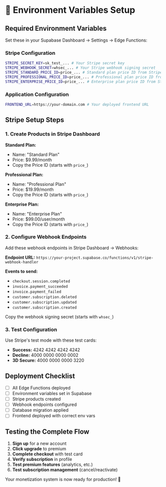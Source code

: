 # 🔧 Environment Variables Setup

## Required Environment Variables

Set these in your Supabase Dashboard → Settings → Edge Functions:

### Stripe Configuration
```bash
STRIPE_SECRET_KEY=sk_test_... # Your Stripe secret key
STRIPE_WEBHOOK_SECRET=whsec_... # Your Stripe webhook signing secret
STRIPE_STANDARD_PRICE_ID=price_... # Standard plan price ID from Stripe
STRIPE_PROFESSIONAL_PRICE_ID=price_... # Professional plan price ID from Stripe
STRIPE_ENTERPRISE_PRICE_ID=price_... # Enterprise plan price ID from Stripe
```

### Application Configuration
```bash
FRONTEND_URL=https://your-domain.com # Your deployed frontend URL
```

## Stripe Setup Steps

### 1. Create Products in Stripe Dashboard

**Standard Plan:**
- Name: "Standard Plan"
- Price: $9.99/month
- Copy the Price ID (starts with `price_`)

**Professional Plan:**
- Name: "Professional Plan"  
- Price: $19.99/month
- Copy the Price ID (starts with `price_`)

**Enterprise Plan:**
- Name: "Enterprise Plan"
- Price: $99.00/user/month
- Copy the Price ID (starts with `price_`)

### 2. Configure Webhook Endpoints

Add these webhook endpoints in Stripe Dashboard → Webhooks:

**Endpoint URL:** `https://your-project.supabase.co/functions/v1/stripe-webhook-handler`

**Events to send:**
- `checkout.session.completed`
- `invoice.payment_succeeded`
- `invoice.payment_failed`
- `customer.subscription.deleted`
- `customer.subscription.updated`
- `customer.subscription.created`

Copy the webhook signing secret (starts with `whsec_`)

### 3. Test Configuration

Use Stripe's test mode with these test cards:
- **Success:** 4242 4242 4242 4242
- **Decline:** 4000 0000 0000 0002
- **3D Secure:** 4000 0000 0000 3220

## Deployment Checklist

- [ ] All Edge Functions deployed
- [ ] Environment variables set in Supabase
- [ ] Stripe products created
- [ ] Webhook endpoints configured
- [ ] Database migration applied
- [ ] Frontend deployed with correct env vars

## Testing the Complete Flow

1. **Sign up** for a new account
2. **Click upgrade** to premium
3. **Complete checkout** with test card
4. **Verify subscription** in profile
5. **Test premium features** (analytics, etc.)
6. **Test subscription management** (cancel/reactivate)

Your monetization system is now ready for production! 🎉